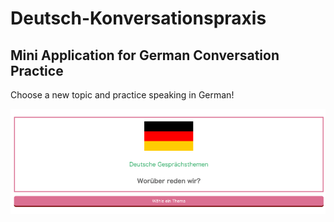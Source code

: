 # Deutsch-Konversationspraxis
## Mini Application for German Conversation Practice
Choose a new topic and practice speaking in German!

![website](./website_screenshot.png)